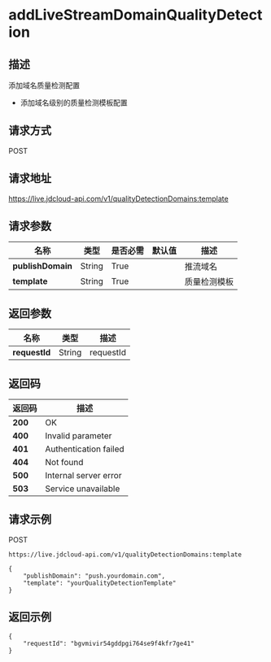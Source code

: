 # addLiveStreamDomainQualityDetection


## 描述
添加域名质量检测配置
- 添加域名级别的质量检测模板配置


## 请求方式
POST

## 请求地址
https://live.jdcloud-api.com/v1/qualityDetectionDomains:template


## 请求参数
|名称|类型|是否必需|默认值|描述|
|---|---|---|---|---|
|**publishDomain**|String|True| |推流域名|
|**template**|String|True| |质量检测模板<br>|


## 返回参数
|名称|类型|描述|
|---|---|---|
|**requestId**|String|requestId|


## 返回码
|返回码|描述|
|---|---|
|**200**|OK|
|**400**|Invalid parameter|
|**401**|Authentication failed|
|**404**|Not found|
|**500**|Internal server error|
|**503**|Service unavailable|

## 请求示例
POST
```
https://live.jdcloud-api.com/v1/qualityDetectionDomains:template
```

```
{
    "publishDomain": "push.yourdomain.com", 
    "template": "yourQualityDetectionTemplate"
}
```

## 返回示例
```
{
    "requestId": "bgvmivir54gddpgi764se9f4kfr7ge41"
}
```
